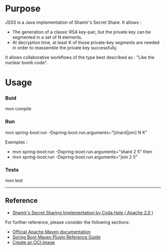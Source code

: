 # Purpose

JSSS is a Java implementation of Shamir's Secret Share. It allows : 

- The generation of a classic RSA key-pair, but the private key can be segmented in a set of N elements.
- At decryption time, at least K of those private-key segments are needed in order to reassemble the private key successfully. 

It allows collaborative workflows of the type best described as : "Like the nuclear bomb code".

# Usage

### Buid 

mvn compile

### Run

mvn spring-boot:run -Dspring-boot.run.arguments="[shard|join] N K"

Exemples : 

- mvn spring-boot:run -Dspring-boot.run.arguments="shard 2 5"
then 
- mvn spring-boot:run -Dspring-boot.run.arguments="join 2 5"


### Tests 

mvn test 

---

## Reference 

- [Shamir's Secret Sharing Implementation by Coda Hale ( Apache 2.0 )](https://github.com/codahale/shamir)



For further reference, please consider the following sections:

* [Official Apache Maven documentation](https://maven.apache.org/guides/index.html)
* [Spring Boot Maven Plugin Reference Guide](https://docs.spring.io/spring-boot/docs/2.4.3/maven-plugin/reference/html/)
* [Create an OCI image](https://docs.spring.io/spring-boot/docs/2.4.3/maven-plugin/reference/html/#build-image)




